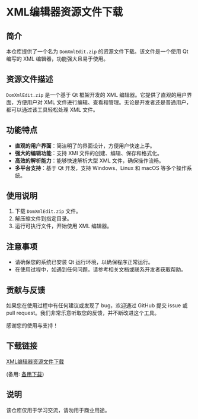 # XML编辑器资源文件下载

## 简介

本仓库提供了一个名为 `DomXmlEdit.zip` 的资源文件下载。该文件是一个使用 Qt 编写的 XML 编辑器，功能强大且易于使用。

## 资源文件描述

`DomXmlEdit.zip` 是一个基于 Qt 框架开发的 XML 编辑器。它提供了直观的用户界面，方便用户对 XML 文件进行编辑、查看和管理。无论是开发者还是普通用户，都可以通过该工具轻松处理 XML 文件。

## 功能特点

- **直观的用户界面**：简洁明了的界面设计，方便用户快速上手。
- **强大的编辑功能**：支持 XMl 文件的创建、编辑、保存和格式化。
- **高效的解析能力**：能够快速解析大型 XML 文件，确保操作流畅。
- **多平台支持**：基于 Qt 开发，支持 Windows、Linux 和 macOS 等多个操作系统。

## 使用说明

1. 下载 `DomXmlEdit.zip` 文件。
2. 解压缩文件到指定目录。
3. 运行可执行文件，开始使用 XML 编辑器。

## 注意事项

- 请确保您的系统已安装 Qt 运行环境，以确保程序正常运行。
- 在使用过程中，如遇到任何问题，请参考相关文档或联系开发者获取帮助。

## 贡献与反馈

如果您在使用过程中有任何建议或发现了 bug，欢迎通过 GitHub 提交 issue 或 pull request。我们非常乐意听取您的反馈，并不断改进这个工具。

感谢您的使用与支持！

## 下载链接
[XML编辑器资源文件下载](https://pan.quark.cn/s/1adf79946022) 

(备用: [备用下载](https://pan.baidu.com/s/18Bj5cJwTDO6hutO1V2cSXQ?pwd=1234))

## 说明

该仓库仅用于学习交流，请勿用于商业用途。
